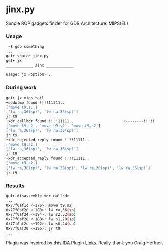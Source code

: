 jinx.py
=============

Simple ROP gadgets finder for GDB
Architecture: MIPS(EL)

### Usage

```bash
 ~$ gdb something
...
gef➤ source jinx.py
gef➤ jx
____________ Jinx ____________

usage: jx <option> ..
```

### During work

```bash
gef➤ jx mips-tail
+updwtmp found !!!!11111..
['move t9,s1']
['lw ra,36(sp)', 'lw ra,36(sp)']
jr t9
+xdr_callhdr found !!!!11111..						<--------!!!!!
['move t9,s2', 'move t9,s2', 'move t9,s2']
['lw ra,36(sp)', 'lw ra,36(sp)']
jr t9
+xdr_rejected_reply found !!!!11111..
['move t9,s2']
['lw ra,36(sp)', 'lw ra,36(sp)']
jr t9
+xdr_accepted_reply found !!!!11111..
['move t9,s2']
['lw ra,36(sp)', 'lw ra,36(sp)', 'lw ra,36(sp)', 'lw ra,36(sp)']
jr t9
```

### Results

```bash
gef➤ disassemble xdr_callhdr
...
0x77f0af1c <+176>: move t9,s2
0x77f0af20 <+180>: lw ra,36(sp)
0x77f0af24 <+184>: lw s2,32(sp)
0x77f0af28 <+188>: lw s1,28(sp)
0x77f0af2c <+192>: lw s0,24(sp)
0x77f0af30 <+196>: jr t9
...
```

Plugin was inspired by this IDA Plugin [Links](https://github.com/devttys0/ida/tree/master/plugins/mipsrop). Really thank you Craig Heffner.
